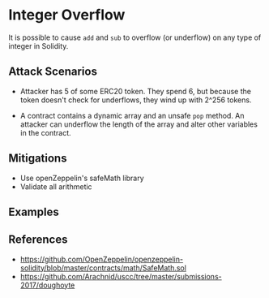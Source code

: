 # Integer Overflow

It is possible to cause `add` and `sub` to overflow (or underflow) on any type of integer in Solidity.  

## Attack Scenarios

- Attacker has 5 of some ERC20 token. They spend 6, but because the token doesn't check for underflows,
they wind up with 2^256 tokens.

- A contract contains a dynamic array and an unsafe `pop` method. An attacker can underflow the length of
the array and alter other variables in the contract.

## Mitigations

- Use openZeppelin's safeMath library
- Validate all arithmetic

## Examples

## References

- https://github.com/OpenZeppelin/openzeppelin-solidity/blob/master/contracts/math/SafeMath.sol
- https://github.com/Arachnid/uscc/tree/master/submissions-2017/doughoyte
